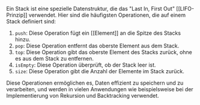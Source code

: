 Ein Stack ist eine spezielle Datenstruktur, die das "Last In, First Out" [[LIFO-Prinzip]] verwendet. Hier sind die häufigsten Operationen, die auf einem Stack definiert sind:

1.  `push`: Diese Operation fügt ein [[Element]] an die Spitze des Stacks hinzu.
2.  `pop`: Diese Operation entfernt das oberste Element aus dem Stack.
3.  `top`: Diese Operation gibt das oberste Element des Stacks zurück, ohne es aus dem Stack zu entfernen.
4.  `isEmpty`: Diese Operation überprüft, ob der Stack leer ist.
5.  `size`: Diese Operation gibt die Anzahl der Elemente im Stack zurück.

Diese Operationen ermöglichen es, Daten effizient zu speichern und zu verarbeiten, und werden in vielen Anwendungen wie beispielsweise bei der Implementierung von Rekursion und Backtracking verwendet.